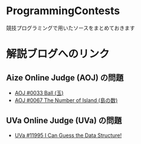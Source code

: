 # ProgrammingContests
競技プログラミングで用いたソースをまとめておきます

# 解説ブログへのリンク
## Aize Online Judge (AOJ) の問題
* [AOJ #0033 Ball (玉)](http://farma-11.hatenablog.com/entry/2017/10/29/223313)
* [AOJ #0067 The Number of Island (島の数)](http://farma-11.hatenablog.com/entry/2017/11/15/093750)

## UVa Online Judge (UVa) の問題
* [UVa #11995 I Can Guess the Data Structure!](http://farma-11.hatenablog.com/entry/2017/12/30/005619)

